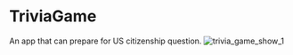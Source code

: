 # TriviaGame
An app that can prepare for US citizenship question.
![trivia_game_show_1](https://cloud.githubusercontent.com/assets/23619819/23874763/3153eb46-080d-11e7-8ad3-4331c72d2f41.png)
